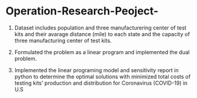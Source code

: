 # Operation-Research-Peoject-


1. Dataset includes population and three manufacturering center of test kits and their avarage distance (mile) to each state and the capacity of three manufacturing center of test kits.

2. Formulated the problem as a linear program and implemented the dual problem.

3. Implemented the linear programing model and sensitivity report in python to determine the optimal solutions with minimized total costs of testing kits’ production and distribution for Coronavirus (COVID-19) in U.S
